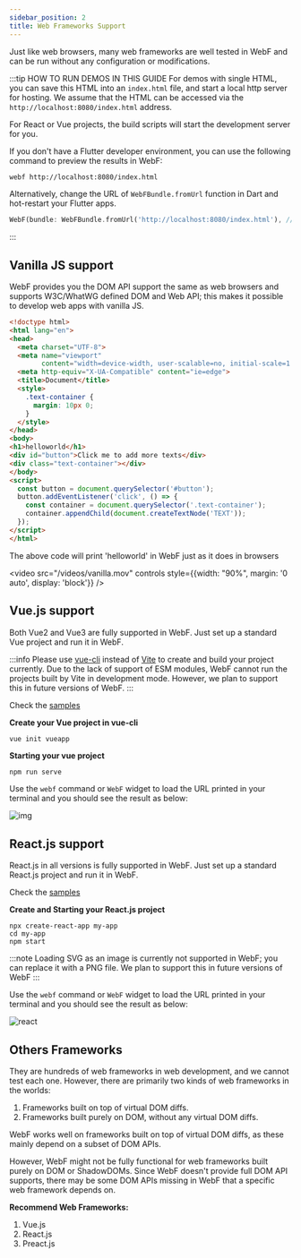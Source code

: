 ```yaml
---
sidebar_position: 2
title: Web Frameworks Support
---
```


Just like web browsers, many web frameworks are well tested in WebF and can be run without any configuration or
modifications.

:::tip HOW TO RUN DEMOS IN THIS GUIDE
For demos with single HTML, you can save this HTML into an `index.html` file, and start a local http server for hosting.
We assume that the HTML can be accessed via the `http://localhost:8080/index.html` address.

For React or Vue projects, the build scripts will start the development server for you.

If you don't have a Flutter developer environment, you can use the following command to preview the results in WebF:

```bash
webf http://localhost:8080/index.html
```

Alternatively, change the URL of `WebFBundle.fromUrl` function in Dart and hot-restart your Flutter apps.

```dart
WebF(bundle: WebFBundle.fromUrl('http://localhost:8080/index.html'), // The page entry point
```

:::

## Vanilla JS support

WebF provides you the DOM API support the same as web browsers and supports W3C/WhatWG defined DOM and Web API;
this makes it possible to develop web apps with vanilla JS.

```html
<!doctype html>
<html lang="en">
<head>
  <meta charset="UTF-8">
  <meta name="viewport"
        content="width=device-width, user-scalable=no, initial-scale=1.0, maximum-scale=1.0, minimum-scale=1.0">
  <meta http-equiv="X-UA-Compatible" content="ie=edge">
  <title>Document</title>
  <style>
    .text-container {
      margin: 10px 0;
    }
  </style>
</head>
<body>
<h1>helloworld</h1>
<div id="button">Click me to add more texts</div>
<div class="text-container"></div>
</body>
<script>
  const button = document.querySelector('#button');
  button.addEventListener('click', () => {
    const container = document.querySelector('.text-container');
    container.appendChild(document.createTextNode('TEXT'));
  });
</script>
</html>
```

The above code will print 'helloworld' in WebF just as it does in browsers

<video src="/videos/vanilla.mov" controls style={{width: "90%", margin: '0 auto', display: 'block'}} />

## Vue.js support

Both Vue2 and Vue3 are fully supported in WebF. Just set up a standard Vue project and run it in WebF.

:::info
Please use [vue-cli](https://cli.vuejs.org/zh/) instead of [Vite](https://vitejs.dev/) to create and build your project
currently.
Due to the lack of support of ESM modules, WebF cannot run the projects built by Vite in development mode.
However, we plan to support this in future versions of WebF.
:::

Check the [samples](https://github.com/openwebf/samples/tree/main/demos/hello-vue)

**Create your Vue project in vue-cli**

```bash
vue init vueapp
```

**Starting your vue project**

```
npm run serve
```

Use the `webf` command or `WebF` widget to load the URL printed in your terminal and you should see the result as below:

![img](/img/helloworld.png)

## React.js support

React.js in all versions is fully supported in WebF. Just set up a standard React.js project and run it in WebF.

Check the [samples](https://github.com/openwebf/samples/tree/main/demos/hello-react)

**Create and Starting your React.js project**

```
npx create-react-app my-app
cd my-app
npm start
```

:::note
Loading SVG as an image is currently not supported in WebF; you can replace it with a PNG file.
We plan to support this in future versions of WebF
:::

Use the `webf` command or `WebF` widget to load the URL printed in your terminal and you should see the result as below:

![react](/img/react.png)

## Others Frameworks

They are hundreds of web frameworks in web development, and we cannot test each one. However, there are primarily two kinds of web frameworks in
the worlds:

1. Frameworks built on top of virtual DOM diffs.
2. Frameworks built purely on DOM, without any virtual DOM diffs.

WebF works well on frameworks built on top of virtual DOM diffs, as these mainly depend on a subset of DOM APIs.

However, WebF might not be fully functional for web frameworks built purely on DOM or ShadowDOMs. Since WebF doesn't provide
full DOM API supports, there may be some DOM APIs missing in WebF that a specific web framework depends on.

**Recommend Web Frameworks:**

1. Vue.js
2. React.js
3. Preact.js
